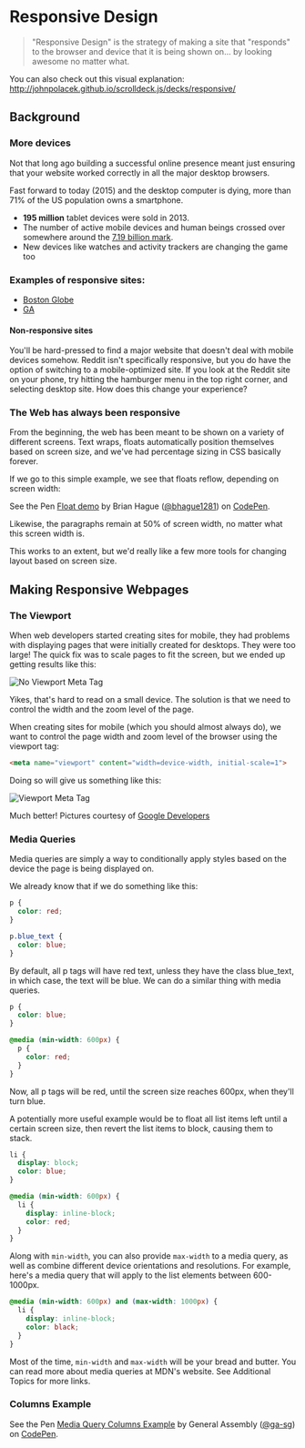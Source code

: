 # Responsive Design

> "Responsive Design" is the strategy of making a site that "responds" to the browser and device that it is being shown on... by looking awesome no matter what.

You can also check out this visual explanation: http://johnpolacek.github.io/scrolldeck.js/decks/responsive/

## Background

### More devices

Not that long ago building a successful online presence meant just ensuring that your website worked correctly in all the major desktop browsers.

Fast forward to today (2015) and the desktop computer is dying, more than 71% of the US population owns a smartphone.

* **195 million** tablet devices were sold in 2013.
* The number of active mobile devices and human beings crossed over somewhere around the [7.19 billion mark](http://www.independent.co.uk/life-style/gadgets-and-tech/news/there-are-officially-more-mobile-devices-than-people-in-the-world-9780518.html).
* New devices like watches and activity trackers are changing the game too

### Examples of responsive sites:

- [Boston Globe](http://www.bostonglobe.com/)  
- [GA](https://generalassemb.ly/)

#### Non-responsive sites

You'll be hard-pressed to find a major website that doesn't deal with mobile devices somehow. Reddit isn't specifically responsive, but you do have the option of switching to a mobile-optimized site.
If you look at the Reddit site on your phone, try hitting the hamburger menu in the top right corner, and selecting desktop site. How does this change your experience?

### The Web has always been responsive

From the beginning, the web has been meant to be shown on a variety of different screens. Text wraps, floats automatically position themselves based on screen size, and we've had percentage sizing in CSS basically forever.

If we go to this simple example, we see that floats reflow, depending on screen width:

<p data-height="400" data-theme-id="0" data-slug-hash="ZOYWQJ" data-default-tab="html,result" data-user="bhague1281" data-embed-version="2" class="codepen">See the Pen <a href="http://codepen.io/bhague1281/pen/ZOYWQJ/">Float demo</a> by Brian Hague (<a href="http://codepen.io/bhague1281">@bhague1281</a>) on <a href="http://codepen.io">CodePen</a>.</p>
<script async src="//assets.codepen.io/assets/embed/ei.js"></script>

Likewise, the paragraphs remain at 50% of screen width, no matter what this screen width is.

This works to an extent, but we'd really like a few more tools for changing layout based on screen size.

## Making Responsive Webpages

### The Viewport

When web developers started creating sites for mobile, they had problems with displaying pages that were initially created for desktops. They were too large! The quick fix was to scale pages to fit the screen, but we ended up getting results like this:

![No Viewport Meta Tag](http://developers.google.com/speed/docs/insights/images/viewport/iphone_no_viewport.jpg)

Yikes, that's hard to read on a small device. The solution is that we need to control the width and the zoom level of the page.

When creating sites for mobile (which you should almost always do), we want to control the page width and zoom level of the browser using the viewport tag:

```html
<meta name="viewport" content="width=device-width, initial-scale=1">
```

Doing so will give us something like this:

![Viewport Meta Tag](https://developers.google.com/speed/docs/insights/images/viewport/iphone_viewport.jpg)

Much better! Pictures courtesy of [Google Developers](https://developers.google.com)

### Media Queries

Media queries are simply a way to conditionally apply styles based on the device the page is being displayed on.

We already know that if we do something like this:

```css
p {
  color: red;
}

p.blue_text {
  color: blue;
}
```

By default, all p tags will have red text, unless they have the class blue_text, in which case, the text will be blue. We can do a similar thing with media queries.

```css
p {
  color: blue;
}

@media (min-width: 600px) {
  p {
    color: red;
  }
}
```

Now, all p tags will be red, until the screen size reaches 600px, when they'll turn blue.

A potentially more useful example would be to float all list items left until a certain screen size, then revert the list items to block, causing them to stack.

```css
li {
  display: block;
  color: blue;
}

@media (min-width: 600px) {
  li {
    display: inline-block;
    color: red;
  }
}
```

Along with `min-width`, you can also provide `max-width` to a media query, as well as combine different device orientations and resolutions. For example, here's a media query that will apply to the list elements between 600-1000px.

```css
@media (min-width: 600px) and (max-width: 1000px) {
  li {
    display: inline-block;
    color: black;
  }
}
```

Most of the time, `min-width` and `max-width` will be your bread and butter. You can read more about media queries at MDN's website. See Additional Topics for more links.

### Columns Example

<!-- <p data-height="400" data-theme-id="0" data-slug-hash="zBxqda" data-default-tab="html,result" data-user="bhague1281" data-embed-version="2" class="codepen">See the Pen <a href="http://codepen.io/bhague1281/pen/zBxqda/">Media Queries</a> by Brian Hague (<a href="http://codepen.io/bhague1281">@bhague1281</a>) on <a href="http://codepen.io">CodePen</a>.</p>
<script async src="//assets.codepen.io/assets/embed/ei.js"></script> -->

<p data-height="265" data-theme-id="0" data-slug-hash="VmXqGM" data-default-tab="css,result" data-user="ga-sg" data-embed-version="2" data-pen-title="Media Query Columns Example" class="codepen">See the Pen <a href="http://codepen.io/ga-sg/pen/VmXqGM/">Media Query Columns Example</a> by General Assembly (<a href="http://codepen.io/ga-sg">@ga-sg</a>) on <a href="http://codepen.io">CodePen</a>.</p>
<script async src="https://production-assets.codepen.io/assets/embed/ei.js"></script>
